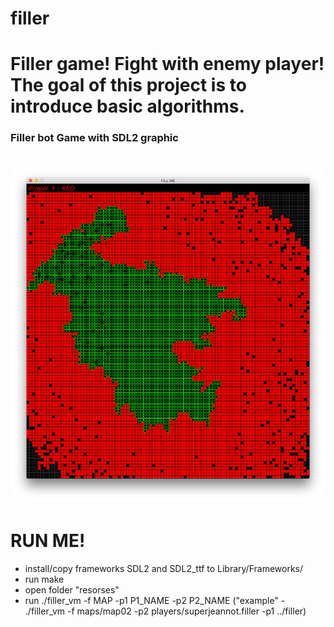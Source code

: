 # filler
Filler game! Fight with enemy player! 
The goal of this project is to introduce basic algorithms.
=============
### Filler bot Game with SDL2 graphic
![alt text](https://github.com/TheDigitalBug/filler/blob/master/logo.png)
=============
# RUN ME!

  - install/copy frameworks SDL2 and SDL2_ttf to Library/Frameworks/
  - run make
  - open folder "resorses" 
  - run ./filler_vm -f MAP -p1 P1_NAME -p2 P2_NAME 
  ("example" - ./filler_vm -f maps/map02 -p2 players/superjeannot.filler -p1 ../filler)
  
  
